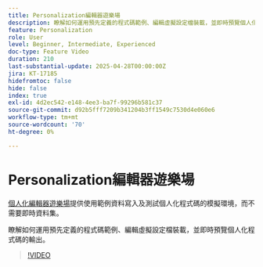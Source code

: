 ```yaml
---
title: Personalization編輯器遊樂場
description: 瞭解如何運用預先定義的程式碼範例、編輯虛擬設定檔裝載，並即時預覽個人化程式碼的輸出。
feature: Personalization
role: User
level: Beginner, Intermediate, Experienced
doc-type: Feature Video
duration: 210
last-substantial-update: 2025-04-28T00:00:00Z
jira: KT-17185
hidefromtoc: false
hide: false
index: true
exl-id: 4d2ec542-e148-4ee3-ba7f-99296b581c37
source-git-commit: d92b5fff7209b341204b3ff1549c7530d4e060e6
workflow-type: tm+mt
source-wordcount: '70'
ht-degree: 0%

---
```


# Personalization編輯器遊樂場

[個人化編輯器遊樂場](https://experienceleague.adobe.com/zh-hant/apps/journey-optimizer/ajo-personalization#)提供使用範例資料寫入及測試個人化程式碼的模擬環境，而不需要即時資料集。

瞭解如何運用預先定義的程式碼範例、編輯虛擬設定檔裝載，並即時預覽個人化程式碼的輸出。

>[!VIDEO](https://video.tv.adobe.com/v/3457868/?learn=on&enablevpops)

